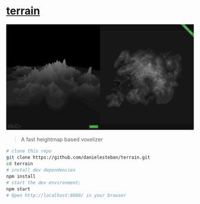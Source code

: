 [terrain](https://terrain.gatunes.com/)
==

[![screenshot](screenshot.png)](https://terrain.gatunes.com/)

> A fast heightmap based voxelizer

```bash
# clone this repo
git clone https://github.com/danielesteban/terrain.git
cd terrain
# install dev dependencies
npm install
# start the dev environment:
npm start
# Open http://localhost:8080/ in your browser
```
